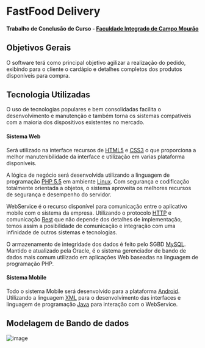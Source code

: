 # FastFood Delivery
#### Trabalho de Conclusão de Curso - [Faculdade Integrado de Campo Mourão](http://grupointegrado.br)

## Objetivos Gerais
O software terá como principal objetivo agilizar a realização do pedido, exibindo para o cliente o cardápio e detalhes completos dos produtos disponíveis para compra.

## Tecnologia Utilizadas
O uso de tecnologias populares e bem consolidadas facilita o desenvolvimento e manutenção e também torna os sistemas compatíveis com a maioria dos dispositivos existentes no mercado.

#### Sistema Web
Será utilizado na interface recursos de [HTML5](http://www.w3.org/TR/html5) e [CSS3](http://www.w3.org/Style/CSS) o que proporciona a melhor manutenibilidade da interface e utilização em varias plataforma disponíveis.

A lógica de negócio será desenvolvida utilizando a linguagem de programação [PHP 5.5](http://php.net) em ambiente [Linux](http://www.linux.org). Com segurança e codificação totalmente orientada a objetos, o sistema aproveita os melhores recursos de segurança e desempenho do servidor.

WebService é o recurso disponível para comunicação entre o aplicativo mobile com o sistema da empresa. Utilizando o protocolo [HTTP](https://pt.wikipedia.org/wiki/Hypertext_Transfer_Protocol) e comunicação [Rest](https://pt.wikipedia.org/wiki/REST) que não depende dos detalhes de implementação, temos assim a posibilidade de comunicação e integração com uma infinidade de outros sistemas e tecnologias.

O armazenamento de integridade dos dados é feito pelo SGBD [MySQL](https://www.mysql.com). Mantido e atualizado pela Oracle, é o sistema gerenciador de bando de dados mais comum utilizado em aplicações Web baseadas na linguagem de programação PHP.

#### Sistema Mobile
Todo o sistema Mobile será desenvolvido para a plataforma [Android](http://www.android.com). Utilizando a linguagem [XML](https://pt.wikipedia.org/wiki/XML) para o desenvolvimento das interfaces e linguagem de programação [Java](http://www.java.com) para interação com o WebService.

## Modelagem de Bando de dados
![image](https://raw.githubusercontent.com/edvaldoszy/TCC/master/doc/diagramas/MER%20Web.png)
